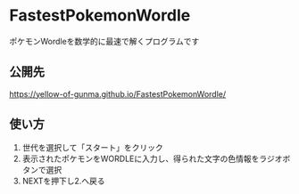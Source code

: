 # FastestPokemonWordle
ポケモンWordleを数学的に最速で解くプログラムです
## 公開先
https://yellow-of-gunma.github.io/FastestPokemonWordle/
## 使い方
1. 世代を選択して「スタート」をクリック
2. 表示されたポケモンをWORDLEに入力し、得られた文字の色情報をラジオボタンで選択
3. NEXTを押下し2.へ戻る